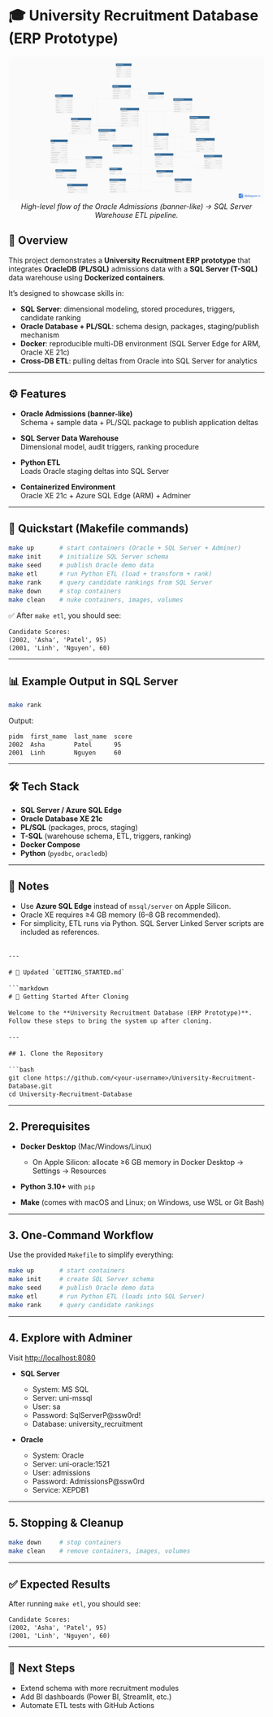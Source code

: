 
# 🎓 University Recruitment Database (ERP Prototype)

<p align="center">
  <img src="assets/diagram/diagram-1.png" alt="System diagram: University Recruitment Admissions pipeline" width="600">
  <br/>
  <em>High-level flow of the Oracle Admissions (banner-like) → SQL Server Warehouse ETL pipeline.</em>
</p>

## 📖 Overview

This project demonstrates a **University Recruitment ERP prototype** that integrates **OracleDB (PL/SQL)** admissions data with a **SQL Server (T-SQL)** data warehouse using **Dockerized containers**.

It’s designed to showcase skills in:

- **SQL Server**: dimensional modeling, stored procedures, triggers, candidate ranking  
- **Oracle Database + PL/SQL**: schema design, packages, staging/publish mechanism  
- **Docker**: reproducible multi-DB environment (SQL Server Edge for ARM, Oracle XE 21c)  
- **Cross-DB ETL**: pulling deltas from Oracle into SQL Server for analytics  

---

## ⚙️ Features

- **Oracle Admissions (banner-like)**  
  Schema + sample data + PL/SQL package to publish application deltas  

- **SQL Server Data Warehouse**  
  Dimensional model, audit triggers, ranking procedure  

- **Python ETL**  
  Loads Oracle staging deltas into SQL Server  

- **Containerized Environment**  
  Oracle XE 21c + Azure SQL Edge (ARM) + Adminer  

---

## 🚀 Quickstart (Makefile commands)

```bash
make up       # start containers (Oracle + SQL Server + Adminer)
make init     # initialize SQL Server schema
make seed     # publish Oracle demo data
make etl      # run Python ETL (load + transform + rank)
make rank     # query candidate rankings from SQL Server
make down     # stop containers
make clean    # nuke containers, images, volumes
````

✅ After `make etl`, you should see:

```text
Candidate Scores:
(2002, 'Asha', 'Patel', 95)
(2001, 'Linh', 'Nguyen', 60)
```

---

## 📊 Example Output in SQL Server

```bash
make rank
```

Output:

```text
pidm  first_name  last_name  score
2002  Asha        Patel      95
2001  Linh        Nguyen     60
```

---

## 🛠️ Tech Stack

* **SQL Server / Azure SQL Edge**
* **Oracle Database XE 21c**
* **PL/SQL** (packages, procs, staging)
* **T-SQL** (warehouse schema, ETL, triggers, ranking)
* **Docker Compose**
* **Python** (`pyodbc`, `oracledb`)

---

## 📝 Notes

* Use **Azure SQL Edge** instead of `mssql/server` on Apple Silicon.
* Oracle XE requires ≥4 GB memory (6–8 GB recommended).
* For simplicity, ETL runs via Python. SQL Server Linked Server scripts are included as references.

````

---

# 📝 Updated `GETTING_STARTED.md`

```markdown
# 🚀 Getting Started After Cloning

Welcome to the **University Recruitment Database (ERP Prototype)**.  
Follow these steps to bring the system up after cloning.

---

## 1. Clone the Repository

```bash
git clone https://github.com/<your-username>/University-Recruitment-Database.git
cd University-Recruitment-Database
````

---

## 2. Prerequisites

* **Docker Desktop** (Mac/Windows/Linux)

  * On Apple Silicon: allocate ≥6 GB memory in Docker Desktop → Settings → Resources
* **Python 3.10+** with `pip`
* **Make** (comes with macOS and Linux; on Windows, use WSL or Git Bash)

---

## 3. One-Command Workflow

Use the provided `Makefile` to simplify everything:

```bash
make up       # start containers
make init     # create SQL Server schema
make seed     # publish Oracle demo data
make etl      # run Python ETL (loads into SQL Server)
make rank     # query candidate rankings
```

---

## 4. Explore with Adminer

Visit [http://localhost:8080](http://localhost:8080)

* **SQL Server**

  * System: MS SQL
  * Server: uni-mssql
  * User: sa
  * Password: SqlServerP\@ssw0rd!
  * Database: university\_recruitment

* **Oracle**

  * System: Oracle
  * Server: uni-oracle:1521
  * User: admissions
  * Password: AdmissionsP\@ssw0rd
  * Service: XEPDB1

---

## 5. Stopping & Cleanup

```bash
make down     # stop containers
make clean    # remove containers, images, volumes
```

---

## ✅ Expected Results

After running `make etl`, you should see:

```
Candidate Scores:
(2002, 'Asha', 'Patel', 95)
(2001, 'Linh', 'Nguyen', 60)
```

---

## 🎯 Next Steps

* Extend schema with more recruitment modules
* Add BI dashboards (Power BI, Streamlit, etc.)
* Automate ETL tests with GitHub Actions
